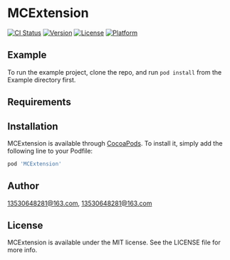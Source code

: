 # MCExtension

[![CI Status](https://img.shields.io/travis/13530648281@163.com/MCExtension.svg?style=flat)](https://travis-ci.org/13530648281@163.com/MCExtension)
[![Version](https://img.shields.io/cocoapods/v/MCExtension.svg?style=flat)](https://cocoapods.org/pods/MCExtension)
[![License](https://img.shields.io/cocoapods/l/MCExtension.svg?style=flat)](https://cocoapods.org/pods/MCExtension)
[![Platform](https://img.shields.io/cocoapods/p/MCExtension.svg?style=flat)](https://cocoapods.org/pods/MCExtension)

## Example

To run the example project, clone the repo, and run `pod install` from the Example directory first.

## Requirements

## Installation

MCExtension is available through [CocoaPods](https://cocoapods.org). To install
it, simply add the following line to your Podfile:

```ruby
pod 'MCExtension'
```

## Author

13530648281@163.com, 13530648281@163.com

## License

MCExtension is available under the MIT license. See the LICENSE file for more info.
